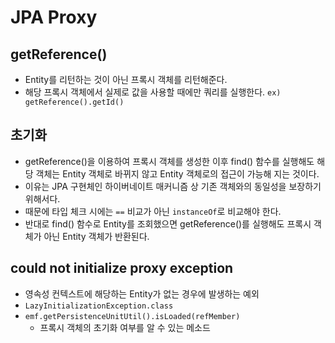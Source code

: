 # JPA Proxy

## getReference()
- Entity를 리턴하는 것이 아닌 프록시 객체를 리턴해준다.
- 해당 프록시 객체에서 실제로 값을 사용할 때에만 쿼리를 실행한다.
```ex) getReference().getId()```

## 초기화
- getReference()을 이용하여 프록시 객체를 생성한 이후 find() 함수를 실행해도 해당 객체는 Entity 객체로 바뀌지 않고 Entity 객체로의 접근이 가능해 지는 것이다.
- 이유는 JPA 구현체인 하이버네이트 매커니즘 상 기존 객체와의 동일성을 보장하기 위해서다.
- 때문에 타입 체크 시에는 ```==``` 비교가 아닌 ```instanceOf```로 비교해야 한다.
- 반대로 find() 함수로 Entity를 조회했으면 getReference()를 실행해도 프록시 객체가 아닌 Entity 객체가 반환된다.

## could not initialize proxy exception
- 영속성 컨텍스트에 해당하는 Entity가 없는 경우에 발생하는 예외
- ```LazyInitializationException.class```
- ```emf.getPersistenceUnitUtil().isLoaded(refMember)```
    - 프록시 객체의 초기화 여부를 알 수 있는 메소드